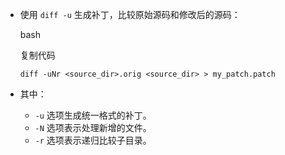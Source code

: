 - 使用 `diff -u` 生成补丁，比较原始源码和修改后的源码：
    
    bash
    
    复制代码
    
    `diff -uNr <source_dir>.orig <source_dir> > my_patch.patch`
    
- 其中：
    - `-u` 选项生成统一格式的补丁。
    - `-N` 选项表示处理新增的文件。
    - `-r` 选项表示递归比较子目录。